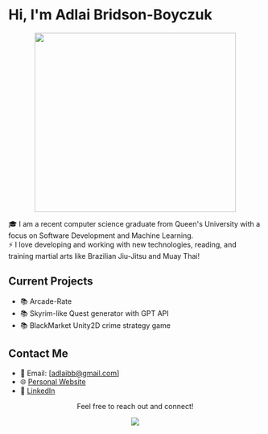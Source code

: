 # Hi, I'm Adlai Bridson-Boyczuk

<p align="center">
  <img src="https://github.com/boyczuk/boyczuk/assets/71486949/9ef8d0a6-f396-4db8-be8a-11c01ef75681" width="400" height="357">
</p>

  🎓 I am a recent computer science graduate from Queen's University with a focus on Software Development and Machine Learning.<br>
  ⚡ I love developing and working with new technologies, reading, and training martial arts like Brazilian Jiu-Jitsu and Muay Thai!

## Current Projects

- 📚 Arcade-Rate
- 📚 Skyrim-like Quest generator with GPT API
- 📚 BlackMarket Unity2D crime strategy game

## Contact Me

- 📧 Email: [adlaibb@gmail.com]
- 🌐 [Personal Website](https://www.adlai.ca/)
- 💼 [LinkedIn](https://www.linkedin.com/in/adlai-bridson-boyczuk/)

<p align="center">
  Feel free to reach out and connect!
</p>

<p align="center">
  <img src="https://github-readme-stats.vercel.app/api/top-langs/?username=boyczuk&layout=compact">
</p>
